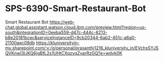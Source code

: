 # SPS-6390-Smart-Restaurant-Bot
Smart Restaurant Bot
https://web-chat.global.assistant.watson.cloud.ibm.com/preview.html?region=us-south&integrationID=0eeba559-d47c-444c-8213-b8e20181bcec&serviceInstanceID=9cb20344-6ab2-451c-a6a0-21100aec08db
https://kluniversityin-my.sharepoint.com/:v:/g/personal/prasanthi1216_kluniversity_in/EVchsSYJSQVKnwl3lJKQ6jgBfL2s1UHtCXqzvqZyarRzGQ?e=wdyk0K
